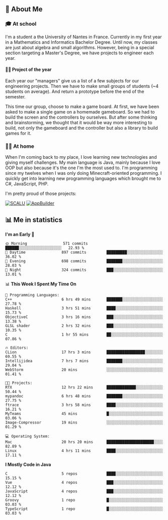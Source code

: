 ## 👀 About Me

### 🎓 At school

I'm a student a the University of Nantes in France. Currently in my first year in a Mathematics and Informatics Bachelor Degree. Until now, my classes are just about algebra and small algorithms. However, being in a special section targeting a Master's Degree, we have projects to engineer each year. 

#### 🔧🔬 Project of the year

Each year our "managers" give us a list of a few subjects for our engineering projects. Then we have to make small groups of students (~4 students on average). And return a prototype before the end of the semester.

This time our group, choose to make a game board. At first, we have been asked to make a single game on a homemade gameboard. So we had to build the screen and the controllers by ourselves. 
But after some thinking and brainstorming, we thought that it would be way more interesting to build, not only the gameboard and the controller but also a library to build games for it.

### 👨‍💻 At home

When I'm coming back to my place, I love learning new technologies and giving myself challenges. My main language is Java, mainly because I love OOP but also because it's the one I'm the most used to. I'm programming since my twelves when I was only doing Minecraft-oriented programming.  I quickly get into learning new programming languages which brought me to C#, JavaScript, PHP. 

I'm pretty proud of those projects:

[![SCALU](https://github-readme-stats.vercel.app/api/pin?username=renardfute&repo=SCALU)](https://github.com/renardfute/scalu)
[![AppBuilder](https://github-readme-stats.vercel.app/api/pin?username=pulsedev2&repo=AppBuilder)](https://github.com/pulsedev2/AppBuilder)

## 📊 Me in statistics
<!--START_SECTION:waka-->
**I'm an Early 🐤** 

```text
🌞 Morning                571 commits         ██████░░░░░░░░░░░░░░░░░░░   22.93 % 
🌆 Daytime                897 commits         █████████░░░░░░░░░░░░░░░░   36.02 % 
🌃 Evening                698 commits         ███████░░░░░░░░░░░░░░░░░░   28.03 % 
🌙 Night                  324 commits         ███░░░░░░░░░░░░░░░░░░░░░░   13.01 % 
```


📊 **This Week I Spent My Time On** 

```text
💬 Programming Languages: 
C++                      6 hrs 49 mins       ███████░░░░░░░░░░░░░░░░░░   27.78 % 
Haskell                  3 hrs 51 mins       ████░░░░░░░░░░░░░░░░░░░░░   15.73 % 
ObjectiveC               3 hrs 16 mins       ███░░░░░░░░░░░░░░░░░░░░░░   13.38 % 
GLSL shader              2 hrs 32 mins       ███░░░░░░░░░░░░░░░░░░░░░░   10.35 % 
C                        1 hr 55 mins        ██░░░░░░░░░░░░░░░░░░░░░░░   07.86 % 

🔥 Editors: 
CLion                    17 hrs 3 mins       █████████████████░░░░░░░░   69.55 % 
Intellijidea             7 hrs 7 mins        ███████░░░░░░░░░░░░░░░░░░   29.04 % 
WebStorm                 20 mins             ░░░░░░░░░░░░░░░░░░░░░░░░░   01.41 % 

🐱‍💻 Projects: 
RTX                      12 hrs 22 mins      █████████████░░░░░░░░░░░░   50.44 % 
mypandoc                 6 hrs 48 mins       ███████░░░░░░░░░░░░░░░░░░   27.75 % 
ftrace                   3 hrs 58 mins       ████░░░░░░░░░░░░░░░░░░░░░   16.21 % 
MyTeams                  45 mins             █░░░░░░░░░░░░░░░░░░░░░░░░   03.06 % 
Image-Compressor         19 mins             ░░░░░░░░░░░░░░░░░░░░░░░░░   01.29 % 

💻 Operating System: 
Mac                      20 hrs 20 mins      █████████████████████░░░░   82.89 % 
Linux                    4 hrs 11 mins       ████░░░░░░░░░░░░░░░░░░░░░   17.11 % 
```

**I Mostly Code in Java** 

```text
C                        5 repos             ████░░░░░░░░░░░░░░░░░░░░░   15.15 % 
Vue                      4 repos             ███░░░░░░░░░░░░░░░░░░░░░░   12.12 % 
JavaScript               4 repos             ███░░░░░░░░░░░░░░░░░░░░░░   12.12 % 
Groovy                   1 repo              █░░░░░░░░░░░░░░░░░░░░░░░░   03.03 % 
TypeScript               1 repo              █░░░░░░░░░░░░░░░░░░░░░░░░   03.03 % 
```




<!--END_SECTION:waka-->
